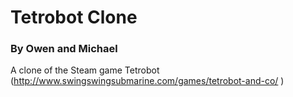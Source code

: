 # Tetrobot Clone
### By Owen and Michael
A clone of the Steam game Tetrobot (http://www.swingswingsubmarine.com/games/tetrobot-and-co/ )
